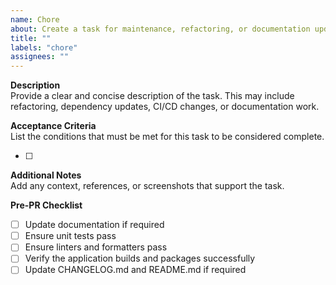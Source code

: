 ```yaml
---
name: Chore
about: Create a task for maintenance, refactoring, or documentation updates
title: ""
labels: "chore"
assignees: ""
---
```


**Description**  
Provide a clear and concise description of the task. This may include refactoring, dependency updates, CI/CD changes, or documentation work.

**Acceptance Criteria**  
List the conditions that must be met for this task to be considered complete.

- [ ]

**Additional Notes**  
Add any context, references, or screenshots that support the task.

**Pre-PR Checklist**

- [ ] Update documentation if required
- [ ] Ensure unit tests pass
- [ ] Ensure linters and formatters pass
- [ ] Verify the application builds and packages successfully
- [ ] Update CHANGELOG.md and README.md if required

